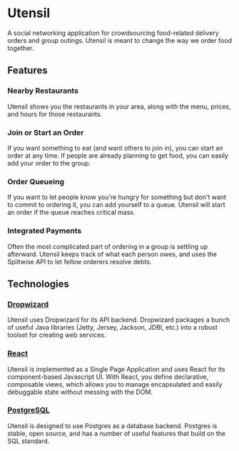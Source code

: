 # Utensil
A social networking application for crowdsourcing food-related delivery orders and group outings. Utensil is meant to change the way we order food together.

## Features

### Nearby Restaurants
Utensil shows you the restaurants in your area, along with the menu, prices, and hours for those restaurants.

### Join or Start an Order
If you want something to eat (and want others to join in), you can start an order at any time. If people are already planning to get food, you can easily add your order to the group.

### Order Queueing
If you want to let people know you're hungry for something but don't want to commit to ordering it, you can add yourself to a queue. Utensil will start an order if the queue reaches critical mass.

### Integrated Payments
Often the most complicated part of ordering in a group is settling up afterward. Utensil keeps track of what each person owes, and uses the Splitwise API to let fellow orderers resolve debts.

## Technologies

### [Dropwizard](http://www.dropwizard.io/1.0.5/docs/)
Utensil uses Dropwizard for its API backend. Dropwizard packages a bunch of useful Java libraries (Jetty, Jersey, Jackson, JDBI, etc.) into a robust toolset for creating web services.

### [React](https://facebook.github.io/react/)
Utensil is implemented as a Single Page Application and uses React for its component-based Javascript UI. With React, you define declarative, composable views, which allows you to manage encapsulated and easily debuggable state without messing with the DOM.

### [PostgreSQL](https://www.postgresql.org/)
Utensil is designed to use Postgres as a database backend. Postgres is stable, open source, and has a number of useful features that build on the SQL standard.
